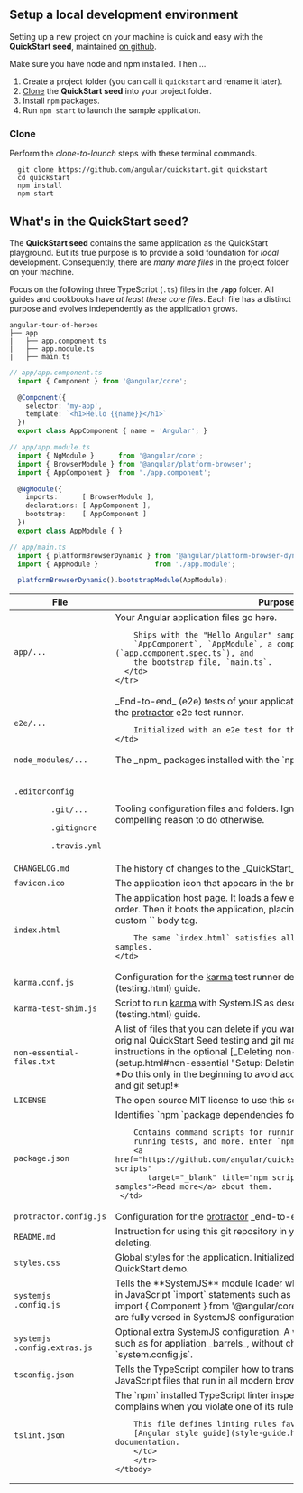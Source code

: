 ## Setup a local development environment

Setting up a new project on your machine is quick and easy with the **QuickStart seed**,
maintained [on github](https://github.com/angular/quickstart).

Make sure you have node and npm installed.
Then ...
1. Create a project folder (you can call it `quickstart` and rename it later).
1. [Clone](https://github.com/angular/quickstart) the **QuickStart seed** into your project folder.
1. Install `npm` packages.
1. Run `npm start` to launch the sample application.

### Clone

Perform the _clone-to-launch_ steps with these terminal commands.

```shell
  git clone https://github.com/angular/quickstart.git quickstart
  cd quickstart
  npm install
  npm start
```

## What's in the QuickStart seed?

The **QuickStart seed** contains the same application as the QuickStart playground.
But its true purpose is to provide a solid foundation for _local_ development.
Consequently, there are _many more files_ in the project folder on your machine.

Focus on the following three TypeScript (`.ts`) files in the **`/app`** folder.
All guides and cookbooks have _at least these core files_. Each file has a distinct purpose and evolves independently as the application grows.

```
angular-tour-of-heroes  
├── app
|   ├── app.component.ts
|   ├── app.module.ts
|   ├── main.ts
```

```TypeScript
// app/app.component.ts
  import { Component } from '@angular/core';

  @Component({
    selector: 'my-app',
    template: `<h1>Hello {{name}}</h1>`
  })
  export class AppComponent { name = 'Angular'; }
```

```TypeScript
// app/app.module.ts
  import { NgModule }      from '@angular/core';
  import { BrowserModule } from '@angular/platform-browser';
  import { AppComponent }  from './app.component';

  @NgModule({
    imports:      [ BrowserModule ],
    declarations: [ AppComponent ],
    bootstrap:    [ AppComponent ]
  })
  export class AppModule { }
```

```TypeScript
// app/main.ts
  import { platformBrowserDynamic } from '@angular/platform-browser-dynamic';
  import { AppModule }              from './app.module';

  platformBrowserDynamic().bootstrapModule(AppModule);
```

<table>
  <thead>
    <tr>
    <th>File</th>
    <th> Purpose</th>
    </tr>
  </thead>
  <tbody>
  <tr>
      <td> <code>app/...</code></td>
      <td>
        Your Angular application files go here.

        Ships with the "Hello Angular" sample's
        `AppComponent`, `AppModule`, a component unit test (`app.component.spec.ts`), and
        the bootstrap file, `main.ts`.
      </td>
    </tr>
  <tr>
    <td> <code>e2e/...</code></td>
    <td>
        _End-to-end_ (e2e) tests of your application,
        written in Jasmine and run by the
        <a href="http://www.protractortest.org/" target="_blank" title="Protractor: end-to-end testing for Angular">protractor</a>
        e2e test runner.

        Initialized with an e2e test for the "Hello Angular" sample.
    </td>
  </tr>
  <tr>
    <td> <code>node_modules/...</code></td>
    <td>The _npm_ packages installed with the `npm install` command.</td>
  </tr>
  <tr>
    <td>
      <code>
        .editorconfig<br>
        .git/...<br>
        .gitignore<br>
        .travis.yml
      </code>
    </td>
    <td>
        Tooling configuration files and folders.
        Ignore them until you have a compelling reason to do otherwise.
    </td>
  </tr>

  <tr>
    <td><code>CHANGELOG.md</code></td>
    <td>
        The history of changes to the _QuickStart_ repository.
        Delete or ignore.
    </td>
  </tr>
  <tr>
    <td> <code>favicon.ico</code></td>
    <td>
        The application icon that appears in the browser tab.
    </td>
  </tr>
  <tr>
    <td> <code>index.html</code></td>
    <td>
        The application host page.
        It loads a few essential scripts in a prescribed order.
        Then it boots the application, placing the root `AppComponent`
        in the custom `<my-app>` body tag.

        The same `index.html` satisfies all documentation application samples.
    </td>
  </tr>
  <tr>
    <td> <code>karma.conf.js</code></td>
    <td>
        Configuration for the <a href="https://karma-runner.github.io/1.0/index.html" target="_blank" title="Karma unit test runner">karma</a>
        test runner described in the [Testing](testing.html) guide.
    </td>
  </tr>
  <tr>
    <td><code>karma-test-shim.js</code></td>
    <td>
        Script to run <a href="https://karma-runner.github.io/1.0/index.html" target="_blank" title="Karma unit test runner">karma</a>
        with SystemJS as described in the [Testing](testing.html) guide.
    </td>
  </tr>
  <tr>
    <td> <code>non-essential-files.txt</code></td>
    <td>
        A list of files that you can delete if you want to purge your setup of the
        original QuickStart Seed testing and git maintainence artifacts.
        See instructions in the optional
        [_Deleting non-essential files_](setup.html#non-essential "Setup: Deleting non-essential files") section.
        *Do this only in the beginning to avoid accidentally deleting your own tests and git setup!*
    </td>
  </tr>
  <tr>
    <td> <code>LICENSE</code></td>
    <td>The open source MIT license to use this setup code in your application.</td>
  </tr>
  <tr>
    <td> <code>package.json</code></td>
    <td>
        Identifies `npm `package dependencies for the project.

        Contains command scripts for running the application,
        running tests, and more. Enter `npm run` for a listing.
        <a href="https://github.com/angular/quickstart/blob/master/README.md#npm-scripts"
           target="_blank" title="npm scripts for Angular documentation samples">Read more</a> about them.
     </td>
   </tr>
  <tr>
    <td> <code>protractor.config.js</code></td>
    <td>
        Configuration for the
        <a href="http://www.protractortest.org/" target="_blank" title="Protractor: end-to-end testing for Angular">protractor</a>
        _end-to-end_ (e2e) test runner.
    </td>
  </tr>
  <tr>
    <td> <code>README.md</code></td>
    <td>
        Instruction for using this git repository in your project.
        Worth reading before deleting.
    </td>
  </tr>
  <tr>
    <td> <code>styles.css</code></td>
    <td>
        Global styles for the application. Initialized with an `&lt;h1&gt;` style for the QuickStart demo.
    </td>
  </tr>
  <tr>
    <td> <code>systemjs<br>.config.js</code></td>
    <td>
        Tells the **SystemJS** module loader where to find modules
        referenced in JavaScript `import` statements such as
      code-example(language="ts").
        import { Component } from '@angular/core;
        Don't touch this file unless you are fully versed in SystemJS configuration.
    </td>
  </tr>
  <tr>
    <td> <code>systemjs<br>.config.extras.js</code></td>
    <td>
        Optional extra SystemJS configuration.
        A way to add SystemJS mappings, such as for appliation _barrels_,
        without changing the original `system.config.js`.
    </td>
  </tr>
   <tr>
    <td> <code>tsconfig.json</code></td>
    <td>
        Tells the TypeScript compiler how to transpile TypeScript source files
        into JavaScript files that run in all modern browsers.
    </td>
  </tr>
   <tr>
    <td> <code>tslint.json</code></td>
    <td>
        The `npm` installed TypeScript linter inspects your TypeScript code
        and complains when you violate one of its rules.

        This file defines linting rules favored by the
        [Angular style guide](style-guide.html) and by the authors of the documentation.
        </td>
        </tr>
    </tbody>
</table>
